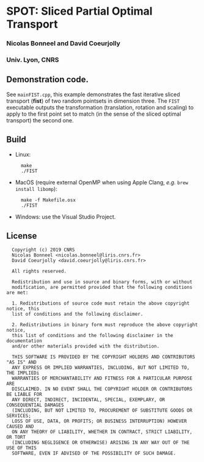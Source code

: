 # SPOT: Sliced Partial Optimal Transport

 ### Nicolas Bonneel and David Coeurjolly
 ### Univ. Lyon, CNRS

## Demonstration code.

See `mainFIST.cpp`, this example demonstrates the fast iterative sliced transport (**fist**) of
two random pointsets in dimension three. The `FIST` executable outputs the transformation
(translation, rotation and scaling) to apply to the first point set to match (in the sense of the sliced optimal transport) the second one.

## Build

* Linux:

        make  
        ./FIST

* MacOS (require external OpenMP when using Apple Clang, *e.g.* `brew install libomp`):

        make -f Makefile.osx
        ./FIST

* Windows: use the Visual Studio Project.


## License

```
  Copyright (c) 2019 CNRS
  Nicolas Bonneel <nicolas.bonneel@liris.cnrs.fr>
  David Coeurjolly <david.coeurjolly@liris.cnrs.fr>

  All rights reserved.

  Redistribution and use in source and binary forms, with or without
  modification, are permitted provided that the following conditions are met:

  1. Redistributions of source code must retain the above copyright notice, this
  list of conditions and the following disclaimer.

  2. Redistributions in binary form must reproduce the above copyright notice,
  this list of conditions and the following disclaimer in the documentation
  and/or other materials provided with the distribution.

  THIS SOFTWARE IS PROVIDED BY THE COPYRIGHT HOLDERS AND CONTRIBUTORS "AS IS" AND
  ANY EXPRESS OR IMPLIED WARRANTIES, INCLUDING, BUT NOT LIMITED TO, THE IMPLIEDi
  WARRANTIES OF MERCHANTABILITY AND FITNESS FOR A PARTICULAR PURPOSE ARE
  DISCLAIMED. IN NO EVENT SHALL THE COPYRIGHT HOLDER OR CONTRIBUTORS BE LIABLE FOR
  ANY DIRECT, INDIRECT, INCIDENTAL, SPECIAL, EXEMPLARY, OR CONSEQUENTIAL DAMAGES
  (INCLUDING, BUT NOT LIMITED TO, PROCUREMENT OF SUBSTITUTE GOODS OR SERVICES;
  LOSS OF USE, DATA, OR PROFITS; OR BUSINESS INTERRUPTION) HOWEVER CAUSED AND
  ON ANY THEORY OF LIABILITY, WHETHER IN CONTRACT, STRICT LIABILITY, OR TORT
  (INCLUDING NEGLIGENCE OR OTHERWISE) ARISING IN ANY WAY OUT OF THE USE OF THIS
  SOFTWARE, EVEN IF ADVISED OF THE POSSIBILITY OF SUCH DAMAGE.
```
